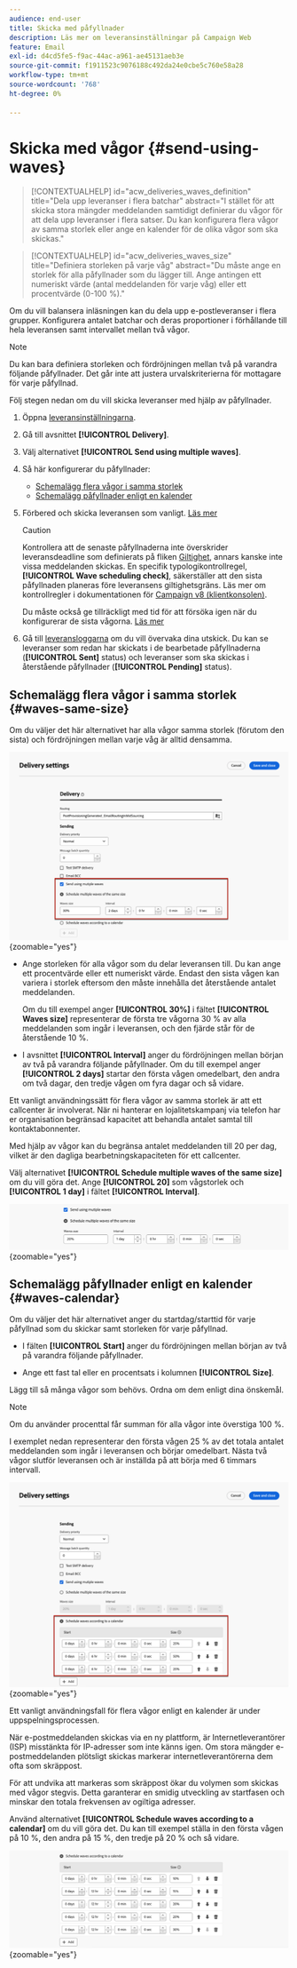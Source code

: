 ```yaml
---
audience: end-user
title: Skicka med påfyllnader
description: Läs mer om leveransinställningar på Campaign Web
feature: Email
exl-id: d4cd5fe5-f9ac-44ac-a961-ae45131aeb3e
source-git-commit: f1911523c9076188c492da24e0cbe5c760e58a28
workflow-type: tm+mt
source-wordcount: '768'
ht-degree: 0%

---
```


# Skicka med vågor {#send-using-waves}

>[!CONTEXTUALHELP]
>id="acw_deliveries_waves_definition"
>title="Dela upp leveranser i flera batchar"
>abstract="I stället för att skicka stora mängder meddelanden samtidigt definierar du vågor för att dela upp leveranser i flera satser. Du kan konfigurera flera vågor av samma storlek eller ange en kalender för de olika vågor som ska skickas."

>[!CONTEXTUALHELP]
>id="acw_deliveries_waves_size"
>title="Definiera storleken på varje våg"
>abstract="Du måste ange en storlek för alla påfyllnader som du lägger till. Ange antingen ett numeriskt värde (antal meddelanden för varje våg) eller ett procentvärde (0-100 %)."

Om du vill balansera inläsningen kan du dela upp e-postleveranser i flera grupper. Konfigurera antalet batchar och deras proportioner i förhållande till hela leveransen samt intervallet mellan två vågor.

>[!NOTE]
>
>Du kan bara definiera storleken och fördröjningen mellan två på varandra följande påfyllnader. Det går inte att justera urvalskriterierna för mottagare för varje påfyllnad.

Följ stegen nedan om du vill skicka leveranser med hjälp av påfyllnader.

1. Öppna [leveransinställningarna](delivery-settings.md#retries).

1. Gå till avsnittet **[!UICONTROL Delivery]**.

1. Välj alternativet **[!UICONTROL Send using multiple waves]**.

1. Så här konfigurerar du påfyllnader:

   * [Schemalägg flera vågor i samma storlek](#waves-same-size)
   * [Schemalägg påfyllnader enligt en kalender](#waves-calendar)

1. Förbered och skicka leveransen som vanligt. [Läs mer](../msg/gs-deliveries.md)

   >[!CAUTION]
   >
   >Kontrollera att de senaste påfyllnaderna inte överskrider leveransdeadline som definierats på fliken [Giltighet](delivery-settings.md#validity), annars kanske inte vissa meddelanden skickas. En specifik typologikontrollregel, **[!UICONTROL Wave scheduling check]**, säkerställer att den sista påfyllnaden planeras före leveransens giltighetsgräns. Läs mer om kontrollregler i dokumentationen för [Campaign v8 (klientkonsolen)](https://experienceleague.adobe.com/docs/campaign/automation/campaign-optimization/control-rules.html).
   >
   >Du måste också ge tillräckligt med tid för att försöka igen när du konfigurerar de sista vågorna. [Läs mer](delivery-settings.md#retries)

1. Gå till [leveransloggarna](../monitor/delivery-logs.md) om du vill övervaka dina utskick. Du kan se leveranser som redan har skickats i de bearbetade påfyllnaderna (**[!UICONTROL Sent]** status) och leveranser som ska skickas i återstående påfyllnader (**[!UICONTROL Pending]** status).

## Schemalägg flera vågor i samma storlek {#waves-same-size}

Om du väljer det här alternativet har alla vågor samma storlek (förutom den sista) och fördröjningen mellan varje våg är alltid densamma.

![Exempel på vågor med samma storlek](assets/waves-same-size.png){zoomable="yes"}

* Ange storleken för alla vågor som du delar leveransen till. Du kan ange ett procentvärde eller ett numeriskt värde. Endast den sista vågen kan variera i storlek eftersom den måste innehålla det återstående antalet meddelanden.

  Om du till exempel anger **[!UICONTROL 30%]** i fältet **[!UICONTROL Waves size]** representerar de första tre vågorna 30 % av alla meddelanden som ingår i leveransen, och den fjärde står för de återstående 10 %.

* I avsnittet **[!UICONTROL Interval]** anger du fördröjningen mellan början av två på varandra följande påfyllnader. Om du till exempel anger **[!UICONTROL 2 days]** startar den första vågen omedelbart, den andra om två dagar, den tredje vågen om fyra dagar och så vidare.

Ett vanligt användningssätt för flera vågor av samma storlek är att ett callcenter är involverat. När ni hanterar en lojalitetskampanj via telefon har er organisation begränsad kapacitet att behandla antalet samtal till kontaktabonnenter.

Med hjälp av vågor kan du begränsa antalet meddelanden till 20 per dag, vilket är den dagliga bearbetningskapaciteten för ett callcenter.

Välj alternativet **[!UICONTROL Schedule multiple waves of the same size]** om du vill göra det. Ange **[!UICONTROL 20]** som vågstorlek och **[!UICONTROL 1 day]** i fältet **[!UICONTROL Interval]**.

![Exempel på påfyllnader för bearbetning av callcenter](assets/waves-call-center.png){zoomable="yes"}

## Schemalägg påfyllnader enligt en kalender {#waves-calendar}

Om du väljer det här alternativet anger du startdag/starttid för varje påfyllnad som du skickar samt storleken för varje påfyllnad.

* I fälten **[!UICONTROL Start]** anger du fördröjningen mellan början av två på varandra följande påfyllnader.

* Ange ett fast tal eller en procentsats i kolumnen **[!UICONTROL Size]**.

Lägg till så många vågor som behövs. Ordna om dem enligt dina önskemål.

>[!NOTE]
>
>Om du använder procenttal får summan för alla vågor inte överstiga 100 %.

I exemplet nedan representerar den första vågen 25 % av det totala antalet meddelanden som ingår i leveransen och börjar omedelbart. Nästa två vågor slutför leveransen och är inställda på att börja med 6 timmars intervall.

![Exempel på påfyllnader schemalagda av kalender](assets/waves-calendar.png){zoomable="yes"}

Ett vanligt användningsfall för flera vågor enligt en kalender är under uppspelningsprocessen.

När e-postmeddelanden skickas via en ny plattform, är Internetleverantörer (ISP) misstänkta för IP-adresser som inte känns igen. Om stora mängder e-postmeddelanden plötsligt skickas markerar internetleverantörerna dem ofta som skräppost.

För att undvika att markeras som skräppost ökar du volymen som skickas med vågor stegvis. Detta garanterar en smidig utveckling av startfasen och minskar den totala frekvensen av ogiltiga adresser.

Använd alternativet **[!UICONTROL Schedule waves according to a calendar]** om du vill göra det. Du kan till exempel ställa in den första vågen på 10 %, den andra på 15 %, den tredje på 20 % och så vidare.

![Exempel på påfyllnader för påfyllnadsprocess](assets/waves-ramp-up.png){zoomable="yes"}
